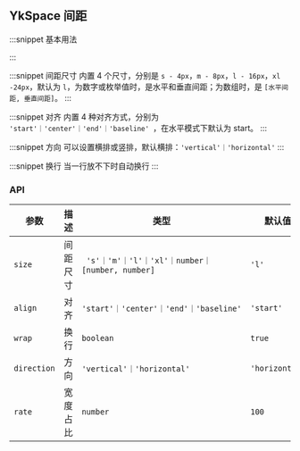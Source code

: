 ## YkSpace 间距

:::snippet
基本用法

<SpacePrimary/>
:::

:::snippet
间距尺寸
内置 4 个尺寸，分别是 `s - 4px`，`m - 8px`，`l - 16px`，`xl -24px`，默认为 `l`，为数字或枚举值时，是水平和垂直间距；为数组时，是 `[水平间距, 垂直间距]`。
<SpaceSize/>
:::

:::snippet
对齐
内置 4 种对齐方式，分别为 `'start'｜'center'｜'end'｜'baseline' `，在水平模式下默认为 start。
<SpaceAlign/>
:::

:::snippet
方向
可以设置横排或竖排，默认横排：`'vertical'｜'horizontal'`
<SpaceVertical/>
:::

:::snippet
换行
当一行放不下时自动换行
<SpaceWrap/>
:::

### API

| 参数        | 描述     | 类型                                             | 默认值         |
| ----------- | -------- | ------------------------------------------------ | -------------- |
| `size`      | 间距尺寸 | ` 's'｜'m'｜'l'｜'xl'｜number｜[number, number]` | `'l'`          |
| `align`     | 对齐     | `'start'｜'center'｜'end'｜'baseline'`           | `'start'`      |
| `wrap`      | 换行     | `boolean`                                        | `true`         |
| `direction` | 方向     | `'vertical'｜'horizontal'`                       | `'horizontal'` |
| `rate`      | 宽度占比 | `number`                                         | `100`          |
